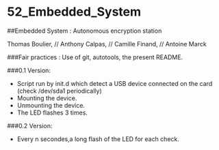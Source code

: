 # 52_Embedded_System
##Embedded System : Autonomous encryption station

Thomas Boulier, //
Anthony Calpas, //
Camille Finand, //
Antoine Marck


###Fair practices :
Use of git, autotools, the present README.


###0.1 Version:
- Script run by init.d which detect a USB device connected on the card (check /dev/sda1 periodically)
- Mounting the device.
- Unmounting the device.
- The LED flashes 3 times.

###0.2 Version:
- Every n secondes,a long flash of the LED for each check.
